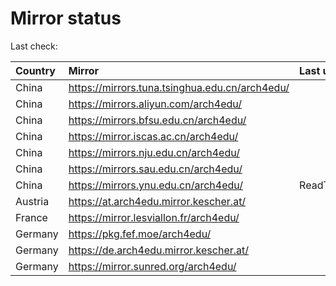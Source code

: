 <script src="./time.js"></script>
# Mirror status
Last check: <script type="text/javascript">localize(1694596644.39508);</script>

|Country|Mirror|Last update|
|:------|:-----|:----------|
|China|https://mirrors.tuna.tsinghua.edu.cn/arch4edu/|<script type="text/javascript">localize(1694543981);</script>|
|China|https://mirrors.aliyun.com/arch4edu/|<script type="text/javascript">localize(1694543688);</script>|
|China|https://mirrors.bfsu.edu.cn/arch4edu/|<script type="text/javascript">localize(1694586899);</script>|
|China|https://mirror.iscas.ac.cn/arch4edu/|<script type="text/javascript">localize(1694543981);</script>|
|China|https://mirrors.nju.edu.cn/arch4edu/|<script type="text/javascript">localize(1694543981);</script>|
|China|https://mirrors.sau.edu.cn/arch4edu/|<script type="text/javascript">localize(1694586899);</script>|
|China|https://mirrors.ynu.edu.cn/arch4edu/|ReadTimeout|
|Austria|https://at.arch4edu.mirror.kescher.at/|<script type="text/javascript">localize(1694586899);</script>|
|France|https://mirror.lesviallon.fr/arch4edu/|<script type="text/javascript">localize(1694543981);</script>|
|Germany|https://pkg.fef.moe/arch4edu/|<script type="text/javascript">localize(1694586899);</script>|
|Germany|https://de.arch4edu.mirror.kescher.at/|<script type="text/javascript">localize(1694586899);</script>|
|Germany|https://mirror.sunred.org/arch4edu/|<script type="text/javascript">localize(1694586899);</script>|

<script src="./tablefilter/tablefilter.js"></script>
<script src="./table.js"></script>